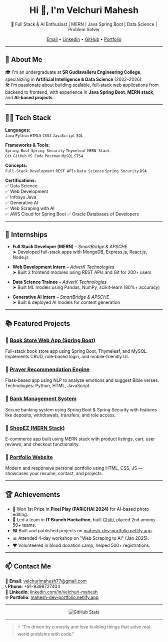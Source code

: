 <h1 align="center">Hi 👋, I'm Velchuri Mahesh</h1>

<p align="center">
  🚀 Full Stack & AI Enthusiast | MERN | Java Spring Boot | Data Science | Problem Solver  
</p>

<p align="center">
  <a href="mailto:velchurimahesh77@gmail.com">Email</a> • 
  <a href="https://www.linkedin.com/in/velchuri-mahesh/">LinkedIn</a> • 
  <a href="https://github.com/VelchuriMahesh">GitHub</a> • 
  <a href="https://mahesh-dev-portfolio.netlify.app/">Portfolio</a>
</p>

---

## 💼 About Me

🎓 I'm an undergraduate at **SR Gudlavalleru Engineering College**, specializing in **Artificial Intelligence & Data Science** (2022–2026).  
🛠️ I'm passionate about building scalable, full-stack web applications from backend to frontend, with experience in **Java Spring Boot**, **MERN stack**, and **AI-based projects**.

---

## 🧑‍💻 Tech Stack

**Languages:**  
`Java` `Python` `HTML5` `CSS3` `JavaScript` `SQL`

**Frameworks & Tools:**  
`Spring Boot` `Spring Security` `Thymeleaf` `MERN Stack`  
`Git` `GitHub` `VS Code` `Postman` `MySQL` `STS4`

**Concepts:**  
`Full-Stack Development` `REST APIs` `Data Science` `Spring Security` `DSA`

**Certifications:**  
✅ Data Science  
✅ Web Development  
✅ Infosys Java  
✅ Generative AI  
✅ Web Scraping with AI  
✅ AWS Cloud for Spring Boot
✅ Oracle Databases of Developers

---

## 🧠 Internships

- **Full Stack Developer (MERN)** – *SmartBridge & APSCHE*  
  ➤ Developed full-stack apps with MongoDB, Express.js, React.js, Node.js

- **Web Development Intern** – *AdverK Technologies*  
  ➤ Built 2 frontend modules using REST APIs and Git for 200+ users

- **Data Science Trainee** – *AdverK Technologies*  
  ➤ Built ML models using Pandas, NumPy, scikit-learn (80%+ accuracy)

- **Generative AI Intern** – *SmartBridge & APSCHE*  
  ➤ Built & deployed AI models for content generation

---

## 📚 Featured Projects

### 🔹 [Book Store Web App (Spring Boot)](https://github.com/VelchuriMahesh/Book-Store-Web-Application)
Full-stack book store app using Spring Boot, Thymeleaf, and MySQL. Implements CRUD, role-based login, and mobile-friendly UI.

### 🔹 [Prayer Recommendation Engine](https://github.com/VelchuriMahesh/prayer-recommendation-engine)
Flask-based app using NLP to analyze emotions and suggest Bible verses. Technologies: Python, HTML, JavaScript.

### 🔹 [Bank Management System](https://github.com/VelchuriMahesh/springboot-bank-management-app)
Secure banking system using Spring Boot & Spring Security with features like deposits, withdrawals, transfers, and role access.

### 🔹 [ShopEZ (MERN Stack)](https://github.com/VelchuriMahesh/client)
E-commerce app built using MERN stack with product listings, cart, user reviews, and checkout functionality.

### 🔹 [Portfolio Website](https://github.com/VelchuriMahesh/Mahesh-portfolio)
Modern and responsive personal portfolio using HTML, CSS, JS — showcases your resume, contact, and projects.

---

## 🏆 Achievements

- 🥇 Won 1st Prize in **Pixel Play (PARICHAI 2024)** for AI-based photo editing.
- 🥈 Led a team in **IT Branch Hackathon**, built [Chitti](https://chitti-zeta.vercel.app/), placed 2nd among 50+ teams.
- 🖼️ Built and published projects on [mahesh-dev-portfolio.netlify.app](https://mahesh-dev-portfolio.netlify.app/).
- 📊 Attended 4-day workshop on "Web Scraping to AI" (Jan 2025).
- ❤️ Volunteered in blood donation camp, helped 500+ registrations.

---

## 📫 Contact Me

📧 **Email**: velchurimahesh77@gmail.com  
📞 **Phone**: +91-9398727404  
🔗 **LinkedIn**: [linkedin.com/in/velchuri-mahesh](https://www.linkedin.com/in/velchuri-mahesh/)  
🌐 **Portfolio**: [mahesh-dev-portfolio.netlify.app](https://mahesh-dev-portfolio.netlify.app/)

---

<p align="center">
  <img src="https://github-readme-stats.vercel.app/api?username=VelchuriMahesh&show_icons=true&theme=radical" alt="GitHub Stats"/>
</p>

---

> ⚡ "I'm driven by curiosity and love building things that solve real-world problems with code."
